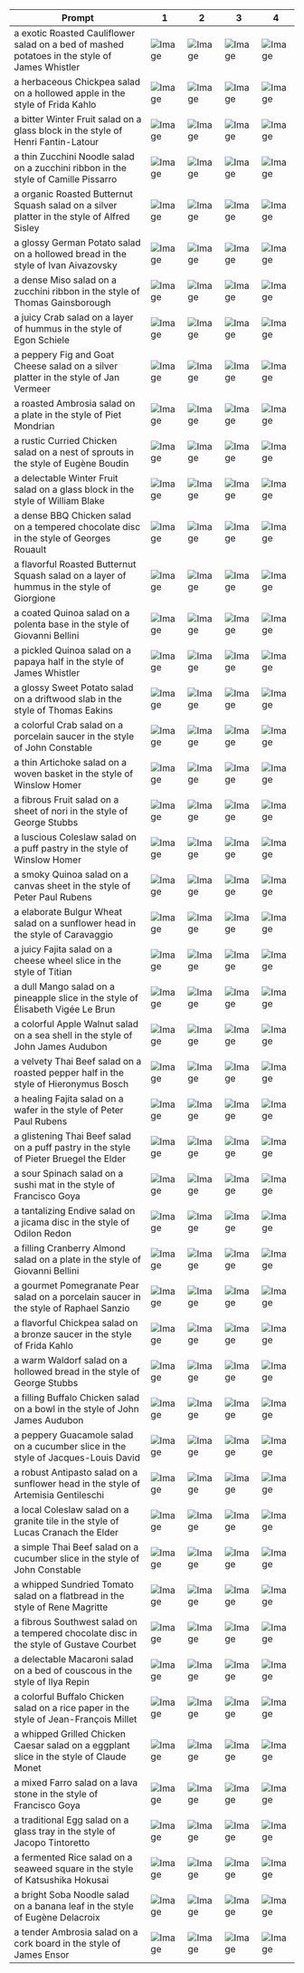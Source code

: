 | Prompt | 1 | 2 | 3 | 4 |
|-|-|-|-|-|
| a exotic Roasted Cauliflower salad on a bed of mashed potatoes in the style of James Whistler | ![Image](https://salad-benchmark-public-assets.s3.us-east-2.amazonaws.com/sdxl/1298d9ad-a0a1-4289-b9a6-7045734df722-0.jpg) | ![Image](https://salad-benchmark-public-assets.s3.us-east-2.amazonaws.com/sdxl/1298d9ad-a0a1-4289-b9a6-7045734df722-1.jpg) | ![Image](https://salad-benchmark-public-assets.s3.us-east-2.amazonaws.com/sdxl/1298d9ad-a0a1-4289-b9a6-7045734df722-2.jpg) | ![Image](https://salad-benchmark-public-assets.s3.us-east-2.amazonaws.com/sdxl/1298d9ad-a0a1-4289-b9a6-7045734df722-3.jpg) |
| a herbaceous Chickpea salad on a hollowed apple in the style of Frida Kahlo | ![Image](https://salad-benchmark-public-assets.s3.us-east-2.amazonaws.com/sdxl/ba1d4082-a6dd-4152-8a9f-6e5d6fc1972f-0.jpg) | ![Image](https://salad-benchmark-public-assets.s3.us-east-2.amazonaws.com/sdxl/ba1d4082-a6dd-4152-8a9f-6e5d6fc1972f-1.jpg) | ![Image](https://salad-benchmark-public-assets.s3.us-east-2.amazonaws.com/sdxl/ba1d4082-a6dd-4152-8a9f-6e5d6fc1972f-2.jpg) | ![Image](https://salad-benchmark-public-assets.s3.us-east-2.amazonaws.com/sdxl/ba1d4082-a6dd-4152-8a9f-6e5d6fc1972f-3.jpg) |
| a bitter Winter Fruit salad on a glass block in the style of Henri Fantin-Latour | ![Image](https://salad-benchmark-public-assets.s3.us-east-2.amazonaws.com/sdxl/a89b1451-9d25-4dbf-b0b7-7bc1f84ba8d9-0.jpg) | ![Image](https://salad-benchmark-public-assets.s3.us-east-2.amazonaws.com/sdxl/a89b1451-9d25-4dbf-b0b7-7bc1f84ba8d9-1.jpg) | ![Image](https://salad-benchmark-public-assets.s3.us-east-2.amazonaws.com/sdxl/a89b1451-9d25-4dbf-b0b7-7bc1f84ba8d9-2.jpg) | ![Image](https://salad-benchmark-public-assets.s3.us-east-2.amazonaws.com/sdxl/a89b1451-9d25-4dbf-b0b7-7bc1f84ba8d9-3.jpg) |
| a thin Zucchini Noodle salad on a zucchini ribbon in the style of Camille Pissarro | ![Image](https://salad-benchmark-public-assets.s3.us-east-2.amazonaws.com/sdxl/d34c4531-4e30-44d9-ac8d-7c56cfa99f95-0.jpg) | ![Image](https://salad-benchmark-public-assets.s3.us-east-2.amazonaws.com/sdxl/d34c4531-4e30-44d9-ac8d-7c56cfa99f95-1.jpg) | ![Image](https://salad-benchmark-public-assets.s3.us-east-2.amazonaws.com/sdxl/d34c4531-4e30-44d9-ac8d-7c56cfa99f95-2.jpg) | ![Image](https://salad-benchmark-public-assets.s3.us-east-2.amazonaws.com/sdxl/d34c4531-4e30-44d9-ac8d-7c56cfa99f95-3.jpg) |
| a organic Roasted Butternut Squash salad on a silver platter in the style of Alfred Sisley | ![Image](https://salad-benchmark-public-assets.s3.us-east-2.amazonaws.com/sdxl/1eaf9840-f03e-4655-b7e7-fe3ca4be85a8-0.jpg) | ![Image](https://salad-benchmark-public-assets.s3.us-east-2.amazonaws.com/sdxl/1eaf9840-f03e-4655-b7e7-fe3ca4be85a8-1.jpg) | ![Image](https://salad-benchmark-public-assets.s3.us-east-2.amazonaws.com/sdxl/1eaf9840-f03e-4655-b7e7-fe3ca4be85a8-2.jpg) | ![Image](https://salad-benchmark-public-assets.s3.us-east-2.amazonaws.com/sdxl/1eaf9840-f03e-4655-b7e7-fe3ca4be85a8-3.jpg) |
| a glossy German Potato salad on a hollowed bread in the style of Ivan Aivazovsky | ![Image](https://salad-benchmark-public-assets.s3.us-east-2.amazonaws.com/sdxl/94aee777-6ad4-47a4-be99-167b9d3a7c6c-0.jpg) | ![Image](https://salad-benchmark-public-assets.s3.us-east-2.amazonaws.com/sdxl/94aee777-6ad4-47a4-be99-167b9d3a7c6c-1.jpg) | ![Image](https://salad-benchmark-public-assets.s3.us-east-2.amazonaws.com/sdxl/94aee777-6ad4-47a4-be99-167b9d3a7c6c-2.jpg) | ![Image](https://salad-benchmark-public-assets.s3.us-east-2.amazonaws.com/sdxl/94aee777-6ad4-47a4-be99-167b9d3a7c6c-3.jpg) |
| a dense Miso salad on a zucchini ribbon in the style of Thomas Gainsborough | ![Image](https://salad-benchmark-public-assets.s3.us-east-2.amazonaws.com/sdxl/1d9eadc4-3306-4674-b9d9-e5fdc3f5a62a-0.jpg) | ![Image](https://salad-benchmark-public-assets.s3.us-east-2.amazonaws.com/sdxl/1d9eadc4-3306-4674-b9d9-e5fdc3f5a62a-1.jpg) | ![Image](https://salad-benchmark-public-assets.s3.us-east-2.amazonaws.com/sdxl/1d9eadc4-3306-4674-b9d9-e5fdc3f5a62a-2.jpg) | ![Image](https://salad-benchmark-public-assets.s3.us-east-2.amazonaws.com/sdxl/1d9eadc4-3306-4674-b9d9-e5fdc3f5a62a-3.jpg) |
| a juicy Crab salad on a layer of hummus in the style of Egon Schiele | ![Image](https://salad-benchmark-public-assets.s3.us-east-2.amazonaws.com/sdxl/720b399b-5976-4ffb-bc34-f72f01b2a969-0.jpg) | ![Image](https://salad-benchmark-public-assets.s3.us-east-2.amazonaws.com/sdxl/720b399b-5976-4ffb-bc34-f72f01b2a969-1.jpg) | ![Image](https://salad-benchmark-public-assets.s3.us-east-2.amazonaws.com/sdxl/720b399b-5976-4ffb-bc34-f72f01b2a969-2.jpg) | ![Image](https://salad-benchmark-public-assets.s3.us-east-2.amazonaws.com/sdxl/720b399b-5976-4ffb-bc34-f72f01b2a969-3.jpg) |
| a peppery Fig and Goat Cheese salad on a silver platter in the style of Jan Vermeer | ![Image](https://salad-benchmark-public-assets.s3.us-east-2.amazonaws.com/sdxl/3fe50c57-0b4c-4983-8b77-a164d4180aaa-0.jpg) | ![Image](https://salad-benchmark-public-assets.s3.us-east-2.amazonaws.com/sdxl/3fe50c57-0b4c-4983-8b77-a164d4180aaa-1.jpg) | ![Image](https://salad-benchmark-public-assets.s3.us-east-2.amazonaws.com/sdxl/3fe50c57-0b4c-4983-8b77-a164d4180aaa-2.jpg) | ![Image](https://salad-benchmark-public-assets.s3.us-east-2.amazonaws.com/sdxl/3fe50c57-0b4c-4983-8b77-a164d4180aaa-3.jpg) |
| a roasted Ambrosia salad on a plate in the style of Piet Mondrian | ![Image](https://salad-benchmark-public-assets.s3.us-east-2.amazonaws.com/sdxl/020e7e1e-7249-4cc1-a329-b83cc788f5e4-0.jpg) | ![Image](https://salad-benchmark-public-assets.s3.us-east-2.amazonaws.com/sdxl/020e7e1e-7249-4cc1-a329-b83cc788f5e4-1.jpg) | ![Image](https://salad-benchmark-public-assets.s3.us-east-2.amazonaws.com/sdxl/020e7e1e-7249-4cc1-a329-b83cc788f5e4-2.jpg) | ![Image](https://salad-benchmark-public-assets.s3.us-east-2.amazonaws.com/sdxl/020e7e1e-7249-4cc1-a329-b83cc788f5e4-3.jpg) |
| a rustic Curried Chicken salad on a nest of sprouts in the style of Eugène Boudin | ![Image](https://salad-benchmark-public-assets.s3.us-east-2.amazonaws.com/sdxl/bd3deb15-1034-41be-b194-aca62cb8b9c0-0.jpg) | ![Image](https://salad-benchmark-public-assets.s3.us-east-2.amazonaws.com/sdxl/bd3deb15-1034-41be-b194-aca62cb8b9c0-1.jpg) | ![Image](https://salad-benchmark-public-assets.s3.us-east-2.amazonaws.com/sdxl/bd3deb15-1034-41be-b194-aca62cb8b9c0-2.jpg) | ![Image](https://salad-benchmark-public-assets.s3.us-east-2.amazonaws.com/sdxl/bd3deb15-1034-41be-b194-aca62cb8b9c0-3.jpg) |
| a delectable Winter Fruit salad on a glass block in the style of William Blake | ![Image](https://salad-benchmark-public-assets.s3.us-east-2.amazonaws.com/sdxl/0795b177-75cd-40c3-a5ac-12e07cfcc198-0.jpg) | ![Image](https://salad-benchmark-public-assets.s3.us-east-2.amazonaws.com/sdxl/0795b177-75cd-40c3-a5ac-12e07cfcc198-1.jpg) | ![Image](https://salad-benchmark-public-assets.s3.us-east-2.amazonaws.com/sdxl/0795b177-75cd-40c3-a5ac-12e07cfcc198-2.jpg) | ![Image](https://salad-benchmark-public-assets.s3.us-east-2.amazonaws.com/sdxl/0795b177-75cd-40c3-a5ac-12e07cfcc198-3.jpg) |
| a dense BBQ Chicken salad on a tempered chocolate disc in the style of Georges Rouault | ![Image](https://salad-benchmark-public-assets.s3.us-east-2.amazonaws.com/sdxl/2c226256-443c-4374-a1f4-6794048bf0ab-0.jpg) | ![Image](https://salad-benchmark-public-assets.s3.us-east-2.amazonaws.com/sdxl/2c226256-443c-4374-a1f4-6794048bf0ab-1.jpg) | ![Image](https://salad-benchmark-public-assets.s3.us-east-2.amazonaws.com/sdxl/2c226256-443c-4374-a1f4-6794048bf0ab-2.jpg) | ![Image](https://salad-benchmark-public-assets.s3.us-east-2.amazonaws.com/sdxl/2c226256-443c-4374-a1f4-6794048bf0ab-3.jpg) |
| a flavorful Roasted Butternut Squash salad on a layer of hummus in the style of Giorgione | ![Image](https://salad-benchmark-public-assets.s3.us-east-2.amazonaws.com/sdxl/b12c4866-fd0c-426a-b489-9b7a205c6625-0.jpg) | ![Image](https://salad-benchmark-public-assets.s3.us-east-2.amazonaws.com/sdxl/b12c4866-fd0c-426a-b489-9b7a205c6625-1.jpg) | ![Image](https://salad-benchmark-public-assets.s3.us-east-2.amazonaws.com/sdxl/b12c4866-fd0c-426a-b489-9b7a205c6625-2.jpg) | ![Image](https://salad-benchmark-public-assets.s3.us-east-2.amazonaws.com/sdxl/b12c4866-fd0c-426a-b489-9b7a205c6625-3.jpg) |
| a coated Quinoa salad on a polenta base in the style of Giovanni Bellini | ![Image](https://salad-benchmark-public-assets.s3.us-east-2.amazonaws.com/sdxl/e64b2870-5db8-4768-82d8-e477902af701-0.jpg) | ![Image](https://salad-benchmark-public-assets.s3.us-east-2.amazonaws.com/sdxl/e64b2870-5db8-4768-82d8-e477902af701-1.jpg) | ![Image](https://salad-benchmark-public-assets.s3.us-east-2.amazonaws.com/sdxl/e64b2870-5db8-4768-82d8-e477902af701-2.jpg) | ![Image](https://salad-benchmark-public-assets.s3.us-east-2.amazonaws.com/sdxl/e64b2870-5db8-4768-82d8-e477902af701-3.jpg) |
| a pickled Quinoa salad on a papaya half in the style of James Whistler | ![Image](https://salad-benchmark-public-assets.s3.us-east-2.amazonaws.com/sdxl/b47acaa2-cb44-408c-bef4-b982f0b113d5-0.jpg) | ![Image](https://salad-benchmark-public-assets.s3.us-east-2.amazonaws.com/sdxl/b47acaa2-cb44-408c-bef4-b982f0b113d5-1.jpg) | ![Image](https://salad-benchmark-public-assets.s3.us-east-2.amazonaws.com/sdxl/b47acaa2-cb44-408c-bef4-b982f0b113d5-2.jpg) | ![Image](https://salad-benchmark-public-assets.s3.us-east-2.amazonaws.com/sdxl/b47acaa2-cb44-408c-bef4-b982f0b113d5-3.jpg) |
| a glossy Sweet Potato salad on a driftwood slab in the style of Thomas Eakins | ![Image](https://salad-benchmark-public-assets.s3.us-east-2.amazonaws.com/sdxl/a7dcdd2e-8d71-49fb-8c41-1963ce404db3-0.jpg) | ![Image](https://salad-benchmark-public-assets.s3.us-east-2.amazonaws.com/sdxl/a7dcdd2e-8d71-49fb-8c41-1963ce404db3-1.jpg) | ![Image](https://salad-benchmark-public-assets.s3.us-east-2.amazonaws.com/sdxl/a7dcdd2e-8d71-49fb-8c41-1963ce404db3-2.jpg) | ![Image](https://salad-benchmark-public-assets.s3.us-east-2.amazonaws.com/sdxl/a7dcdd2e-8d71-49fb-8c41-1963ce404db3-3.jpg) |
| a colorful Crab salad on a porcelain saucer in the style of John Constable | ![Image](https://salad-benchmark-public-assets.s3.us-east-2.amazonaws.com/sdxl/d038c2d2-3005-4a28-831c-6478ac65b7da-0.jpg) | ![Image](https://salad-benchmark-public-assets.s3.us-east-2.amazonaws.com/sdxl/d038c2d2-3005-4a28-831c-6478ac65b7da-1.jpg) | ![Image](https://salad-benchmark-public-assets.s3.us-east-2.amazonaws.com/sdxl/d038c2d2-3005-4a28-831c-6478ac65b7da-2.jpg) | ![Image](https://salad-benchmark-public-assets.s3.us-east-2.amazonaws.com/sdxl/d038c2d2-3005-4a28-831c-6478ac65b7da-3.jpg) |
| a thin Artichoke salad on a woven basket in the style of Winslow Homer | ![Image](https://salad-benchmark-public-assets.s3.us-east-2.amazonaws.com/sdxl/b0aac816-8f37-4aa9-b2b9-480f24b8d975-0.jpg) | ![Image](https://salad-benchmark-public-assets.s3.us-east-2.amazonaws.com/sdxl/b0aac816-8f37-4aa9-b2b9-480f24b8d975-1.jpg) | ![Image](https://salad-benchmark-public-assets.s3.us-east-2.amazonaws.com/sdxl/b0aac816-8f37-4aa9-b2b9-480f24b8d975-2.jpg) | ![Image](https://salad-benchmark-public-assets.s3.us-east-2.amazonaws.com/sdxl/b0aac816-8f37-4aa9-b2b9-480f24b8d975-3.jpg) |
| a fibrous Fruit salad on a sheet of nori in the style of George Stubbs | ![Image](https://salad-benchmark-public-assets.s3.us-east-2.amazonaws.com/sdxl/5d6d64bf-29d8-465a-954c-a557b8fc1d71-0.jpg) | ![Image](https://salad-benchmark-public-assets.s3.us-east-2.amazonaws.com/sdxl/5d6d64bf-29d8-465a-954c-a557b8fc1d71-1.jpg) | ![Image](https://salad-benchmark-public-assets.s3.us-east-2.amazonaws.com/sdxl/5d6d64bf-29d8-465a-954c-a557b8fc1d71-2.jpg) | ![Image](https://salad-benchmark-public-assets.s3.us-east-2.amazonaws.com/sdxl/5d6d64bf-29d8-465a-954c-a557b8fc1d71-3.jpg) |
| a luscious Coleslaw salad on a puff pastry in the style of Winslow Homer | ![Image](https://salad-benchmark-public-assets.s3.us-east-2.amazonaws.com/sdxl/484b4594-5bdd-4280-a09d-70144c307a23-0.jpg) | ![Image](https://salad-benchmark-public-assets.s3.us-east-2.amazonaws.com/sdxl/484b4594-5bdd-4280-a09d-70144c307a23-1.jpg) | ![Image](https://salad-benchmark-public-assets.s3.us-east-2.amazonaws.com/sdxl/484b4594-5bdd-4280-a09d-70144c307a23-2.jpg) | ![Image](https://salad-benchmark-public-assets.s3.us-east-2.amazonaws.com/sdxl/484b4594-5bdd-4280-a09d-70144c307a23-3.jpg) |
| a smoky Quinoa salad on a canvas sheet in the style of Peter Paul Rubens | ![Image](https://salad-benchmark-public-assets.s3.us-east-2.amazonaws.com/sdxl/daa97b5a-f16b-4745-b370-dd71cdda5202-0.jpg) | ![Image](https://salad-benchmark-public-assets.s3.us-east-2.amazonaws.com/sdxl/daa97b5a-f16b-4745-b370-dd71cdda5202-1.jpg) | ![Image](https://salad-benchmark-public-assets.s3.us-east-2.amazonaws.com/sdxl/daa97b5a-f16b-4745-b370-dd71cdda5202-2.jpg) | ![Image](https://salad-benchmark-public-assets.s3.us-east-2.amazonaws.com/sdxl/daa97b5a-f16b-4745-b370-dd71cdda5202-3.jpg) |
| a elaborate Bulgur Wheat salad on a sunflower head in the style of Caravaggio | ![Image](https://salad-benchmark-public-assets.s3.us-east-2.amazonaws.com/sdxl/6e9bfb36-3a32-4e50-9c20-34233bf025b8-0.jpg) | ![Image](https://salad-benchmark-public-assets.s3.us-east-2.amazonaws.com/sdxl/6e9bfb36-3a32-4e50-9c20-34233bf025b8-1.jpg) | ![Image](https://salad-benchmark-public-assets.s3.us-east-2.amazonaws.com/sdxl/6e9bfb36-3a32-4e50-9c20-34233bf025b8-2.jpg) | ![Image](https://salad-benchmark-public-assets.s3.us-east-2.amazonaws.com/sdxl/6e9bfb36-3a32-4e50-9c20-34233bf025b8-3.jpg) |
| a juicy Fajita salad on a cheese wheel slice in the style of Titian | ![Image](https://salad-benchmark-public-assets.s3.us-east-2.amazonaws.com/sdxl/6b5a87f0-ef71-4a48-bb3d-7612bd9595a1-0.jpg) | ![Image](https://salad-benchmark-public-assets.s3.us-east-2.amazonaws.com/sdxl/6b5a87f0-ef71-4a48-bb3d-7612bd9595a1-1.jpg) | ![Image](https://salad-benchmark-public-assets.s3.us-east-2.amazonaws.com/sdxl/6b5a87f0-ef71-4a48-bb3d-7612bd9595a1-2.jpg) | ![Image](https://salad-benchmark-public-assets.s3.us-east-2.amazonaws.com/sdxl/6b5a87f0-ef71-4a48-bb3d-7612bd9595a1-3.jpg) |
| a dull Mango salad on a pineapple slice in the style of Élisabeth Vigée Le Brun | ![Image](https://salad-benchmark-public-assets.s3.us-east-2.amazonaws.com/sdxl/3a41b191-1e3d-483d-bed6-d1951d181b18-0.jpg) | ![Image](https://salad-benchmark-public-assets.s3.us-east-2.amazonaws.com/sdxl/3a41b191-1e3d-483d-bed6-d1951d181b18-1.jpg) | ![Image](https://salad-benchmark-public-assets.s3.us-east-2.amazonaws.com/sdxl/3a41b191-1e3d-483d-bed6-d1951d181b18-2.jpg) | ![Image](https://salad-benchmark-public-assets.s3.us-east-2.amazonaws.com/sdxl/3a41b191-1e3d-483d-bed6-d1951d181b18-3.jpg) |
| a colorful Apple Walnut salad on a sea shell in the style of John James Audubon | ![Image](https://salad-benchmark-public-assets.s3.us-east-2.amazonaws.com/sdxl/fabcf948-ef3e-446c-8364-12246d177c90-0.jpg) | ![Image](https://salad-benchmark-public-assets.s3.us-east-2.amazonaws.com/sdxl/fabcf948-ef3e-446c-8364-12246d177c90-1.jpg) | ![Image](https://salad-benchmark-public-assets.s3.us-east-2.amazonaws.com/sdxl/fabcf948-ef3e-446c-8364-12246d177c90-2.jpg) | ![Image](https://salad-benchmark-public-assets.s3.us-east-2.amazonaws.com/sdxl/fabcf948-ef3e-446c-8364-12246d177c90-3.jpg) |
| a velvety Thai Beef salad on a roasted pepper half in the style of Hieronymus Bosch | ![Image](https://salad-benchmark-public-assets.s3.us-east-2.amazonaws.com/sdxl/bd919f95-1fac-488f-81d6-348020f73ce6-0.jpg) | ![Image](https://salad-benchmark-public-assets.s3.us-east-2.amazonaws.com/sdxl/bd919f95-1fac-488f-81d6-348020f73ce6-1.jpg) | ![Image](https://salad-benchmark-public-assets.s3.us-east-2.amazonaws.com/sdxl/bd919f95-1fac-488f-81d6-348020f73ce6-2.jpg) | ![Image](https://salad-benchmark-public-assets.s3.us-east-2.amazonaws.com/sdxl/bd919f95-1fac-488f-81d6-348020f73ce6-3.jpg) |
| a healing Fajita salad on a wafer in the style of Peter Paul Rubens | ![Image](https://salad-benchmark-public-assets.s3.us-east-2.amazonaws.com/sdxl/2c899092-01ba-4434-ba7e-f944cc669071-0.jpg) | ![Image](https://salad-benchmark-public-assets.s3.us-east-2.amazonaws.com/sdxl/2c899092-01ba-4434-ba7e-f944cc669071-1.jpg) | ![Image](https://salad-benchmark-public-assets.s3.us-east-2.amazonaws.com/sdxl/2c899092-01ba-4434-ba7e-f944cc669071-2.jpg) | ![Image](https://salad-benchmark-public-assets.s3.us-east-2.amazonaws.com/sdxl/2c899092-01ba-4434-ba7e-f944cc669071-3.jpg) |
| a glistening Thai Beef salad on a puff pastry in the style of Pieter Bruegel the Elder | ![Image](https://salad-benchmark-public-assets.s3.us-east-2.amazonaws.com/sdxl/976ae787-45da-43c3-add3-3799ca069e47-0.jpg) | ![Image](https://salad-benchmark-public-assets.s3.us-east-2.amazonaws.com/sdxl/976ae787-45da-43c3-add3-3799ca069e47-1.jpg) | ![Image](https://salad-benchmark-public-assets.s3.us-east-2.amazonaws.com/sdxl/976ae787-45da-43c3-add3-3799ca069e47-2.jpg) | ![Image](https://salad-benchmark-public-assets.s3.us-east-2.amazonaws.com/sdxl/976ae787-45da-43c3-add3-3799ca069e47-3.jpg) |
| a sour Spinach salad on a sushi mat in the style of Francisco Goya | ![Image](https://salad-benchmark-public-assets.s3.us-east-2.amazonaws.com/sdxl/fe07e133-f47b-40ab-9f0a-90f9c98e1398-0.jpg) | ![Image](https://salad-benchmark-public-assets.s3.us-east-2.amazonaws.com/sdxl/fe07e133-f47b-40ab-9f0a-90f9c98e1398-1.jpg) | ![Image](https://salad-benchmark-public-assets.s3.us-east-2.amazonaws.com/sdxl/fe07e133-f47b-40ab-9f0a-90f9c98e1398-2.jpg) | ![Image](https://salad-benchmark-public-assets.s3.us-east-2.amazonaws.com/sdxl/fe07e133-f47b-40ab-9f0a-90f9c98e1398-3.jpg) |
| a tantalizing Endive salad on a jicama disc in the style of Odilon Redon | ![Image](https://salad-benchmark-public-assets.s3.us-east-2.amazonaws.com/sdxl/19d1efad-89eb-4603-a7fe-8c9f8ded2707-0.jpg) | ![Image](https://salad-benchmark-public-assets.s3.us-east-2.amazonaws.com/sdxl/19d1efad-89eb-4603-a7fe-8c9f8ded2707-1.jpg) | ![Image](https://salad-benchmark-public-assets.s3.us-east-2.amazonaws.com/sdxl/19d1efad-89eb-4603-a7fe-8c9f8ded2707-2.jpg) | ![Image](https://salad-benchmark-public-assets.s3.us-east-2.amazonaws.com/sdxl/19d1efad-89eb-4603-a7fe-8c9f8ded2707-3.jpg) |
| a filling Cranberry Almond salad on a plate in the style of Giovanni Bellini | ![Image](https://salad-benchmark-public-assets.s3.us-east-2.amazonaws.com/sdxl/2cee5ba3-0e58-4545-9909-dafd9e485cde-0.jpg) | ![Image](https://salad-benchmark-public-assets.s3.us-east-2.amazonaws.com/sdxl/2cee5ba3-0e58-4545-9909-dafd9e485cde-1.jpg) | ![Image](https://salad-benchmark-public-assets.s3.us-east-2.amazonaws.com/sdxl/2cee5ba3-0e58-4545-9909-dafd9e485cde-2.jpg) | ![Image](https://salad-benchmark-public-assets.s3.us-east-2.amazonaws.com/sdxl/2cee5ba3-0e58-4545-9909-dafd9e485cde-3.jpg) |
| a gourmet Pomegranate Pear salad on a porcelain saucer in the style of Raphael Sanzio | ![Image](https://salad-benchmark-public-assets.s3.us-east-2.amazonaws.com/sdxl/e1c9bc6c-ebf9-44cb-b18f-f7043fd1f0ec-0.jpg) | ![Image](https://salad-benchmark-public-assets.s3.us-east-2.amazonaws.com/sdxl/e1c9bc6c-ebf9-44cb-b18f-f7043fd1f0ec-1.jpg) | ![Image](https://salad-benchmark-public-assets.s3.us-east-2.amazonaws.com/sdxl/e1c9bc6c-ebf9-44cb-b18f-f7043fd1f0ec-2.jpg) | ![Image](https://salad-benchmark-public-assets.s3.us-east-2.amazonaws.com/sdxl/e1c9bc6c-ebf9-44cb-b18f-f7043fd1f0ec-3.jpg) |
| a flavorful Chickpea salad on a bronze saucer in the style of Frida Kahlo | ![Image](https://salad-benchmark-public-assets.s3.us-east-2.amazonaws.com/sdxl/1afcba36-bb5d-413f-a2cc-fb10d66e3744-0.jpg) | ![Image](https://salad-benchmark-public-assets.s3.us-east-2.amazonaws.com/sdxl/1afcba36-bb5d-413f-a2cc-fb10d66e3744-1.jpg) | ![Image](https://salad-benchmark-public-assets.s3.us-east-2.amazonaws.com/sdxl/1afcba36-bb5d-413f-a2cc-fb10d66e3744-2.jpg) | ![Image](https://salad-benchmark-public-assets.s3.us-east-2.amazonaws.com/sdxl/1afcba36-bb5d-413f-a2cc-fb10d66e3744-3.jpg) |
| a warm Waldorf salad on a hollowed bread in the style of George Stubbs | ![Image](https://salad-benchmark-public-assets.s3.us-east-2.amazonaws.com/sdxl/48f3ddf4-11d9-4ed1-aaba-9b63d6392ff8-0.jpg) | ![Image](https://salad-benchmark-public-assets.s3.us-east-2.amazonaws.com/sdxl/48f3ddf4-11d9-4ed1-aaba-9b63d6392ff8-1.jpg) | ![Image](https://salad-benchmark-public-assets.s3.us-east-2.amazonaws.com/sdxl/48f3ddf4-11d9-4ed1-aaba-9b63d6392ff8-2.jpg) | ![Image](https://salad-benchmark-public-assets.s3.us-east-2.amazonaws.com/sdxl/48f3ddf4-11d9-4ed1-aaba-9b63d6392ff8-3.jpg) |
| a filling Buffalo Chicken salad on a bowl in the style of John James Audubon | ![Image](https://salad-benchmark-public-assets.s3.us-east-2.amazonaws.com/sdxl/3a8c8997-c6d8-49fb-9578-1be1b15abd69-0.jpg) | ![Image](https://salad-benchmark-public-assets.s3.us-east-2.amazonaws.com/sdxl/3a8c8997-c6d8-49fb-9578-1be1b15abd69-1.jpg) | ![Image](https://salad-benchmark-public-assets.s3.us-east-2.amazonaws.com/sdxl/3a8c8997-c6d8-49fb-9578-1be1b15abd69-2.jpg) | ![Image](https://salad-benchmark-public-assets.s3.us-east-2.amazonaws.com/sdxl/3a8c8997-c6d8-49fb-9578-1be1b15abd69-3.jpg) |
| a peppery Guacamole salad on a cucumber slice in the style of Jacques-Louis David | ![Image](https://salad-benchmark-public-assets.s3.us-east-2.amazonaws.com/sdxl/b49f383c-dadb-4ad3-ae60-a0227df87fbf-0.jpg) | ![Image](https://salad-benchmark-public-assets.s3.us-east-2.amazonaws.com/sdxl/b49f383c-dadb-4ad3-ae60-a0227df87fbf-1.jpg) | ![Image](https://salad-benchmark-public-assets.s3.us-east-2.amazonaws.com/sdxl/b49f383c-dadb-4ad3-ae60-a0227df87fbf-2.jpg) | ![Image](https://salad-benchmark-public-assets.s3.us-east-2.amazonaws.com/sdxl/b49f383c-dadb-4ad3-ae60-a0227df87fbf-3.jpg) |
| a robust Antipasto salad on a sunflower head in the style of Artemisia Gentileschi | ![Image](https://salad-benchmark-public-assets.s3.us-east-2.amazonaws.com/sdxl/d25128cc-3413-4c61-a1da-a681efec6785-0.jpg) | ![Image](https://salad-benchmark-public-assets.s3.us-east-2.amazonaws.com/sdxl/d25128cc-3413-4c61-a1da-a681efec6785-1.jpg) | ![Image](https://salad-benchmark-public-assets.s3.us-east-2.amazonaws.com/sdxl/d25128cc-3413-4c61-a1da-a681efec6785-2.jpg) | ![Image](https://salad-benchmark-public-assets.s3.us-east-2.amazonaws.com/sdxl/d25128cc-3413-4c61-a1da-a681efec6785-3.jpg) |
| a local Coleslaw salad on a granite tile in the style of Lucas Cranach the Elder | ![Image](https://salad-benchmark-public-assets.s3.us-east-2.amazonaws.com/sdxl/ca2cb728-82bc-4222-93a1-e76a6bf364b2-0.jpg) | ![Image](https://salad-benchmark-public-assets.s3.us-east-2.amazonaws.com/sdxl/ca2cb728-82bc-4222-93a1-e76a6bf364b2-1.jpg) | ![Image](https://salad-benchmark-public-assets.s3.us-east-2.amazonaws.com/sdxl/ca2cb728-82bc-4222-93a1-e76a6bf364b2-2.jpg) | ![Image](https://salad-benchmark-public-assets.s3.us-east-2.amazonaws.com/sdxl/ca2cb728-82bc-4222-93a1-e76a6bf364b2-3.jpg) |
| a simple Thai Beef salad on a cucumber slice in the style of John Constable | ![Image](https://salad-benchmark-public-assets.s3.us-east-2.amazonaws.com/sdxl/32576337-5e0a-45ae-b0b3-576fa8358bf5-0.jpg) | ![Image](https://salad-benchmark-public-assets.s3.us-east-2.amazonaws.com/sdxl/32576337-5e0a-45ae-b0b3-576fa8358bf5-1.jpg) | ![Image](https://salad-benchmark-public-assets.s3.us-east-2.amazonaws.com/sdxl/32576337-5e0a-45ae-b0b3-576fa8358bf5-2.jpg) | ![Image](https://salad-benchmark-public-assets.s3.us-east-2.amazonaws.com/sdxl/32576337-5e0a-45ae-b0b3-576fa8358bf5-3.jpg) |
| a whipped Sundried Tomato salad on a flatbread in the style of Rene Magritte | ![Image](https://salad-benchmark-public-assets.s3.us-east-2.amazonaws.com/sdxl/58e4cdf3-b924-4a2f-b25e-edb217d2f6eb-0.jpg) | ![Image](https://salad-benchmark-public-assets.s3.us-east-2.amazonaws.com/sdxl/58e4cdf3-b924-4a2f-b25e-edb217d2f6eb-1.jpg) | ![Image](https://salad-benchmark-public-assets.s3.us-east-2.amazonaws.com/sdxl/58e4cdf3-b924-4a2f-b25e-edb217d2f6eb-2.jpg) | ![Image](https://salad-benchmark-public-assets.s3.us-east-2.amazonaws.com/sdxl/58e4cdf3-b924-4a2f-b25e-edb217d2f6eb-3.jpg) |
| a fibrous Southwest salad on a tempered chocolate disc in the style of Gustave Courbet | ![Image](https://salad-benchmark-public-assets.s3.us-east-2.amazonaws.com/sdxl/f3f647e1-3147-4ddb-9626-f9b36e502783-0.jpg) | ![Image](https://salad-benchmark-public-assets.s3.us-east-2.amazonaws.com/sdxl/f3f647e1-3147-4ddb-9626-f9b36e502783-1.jpg) | ![Image](https://salad-benchmark-public-assets.s3.us-east-2.amazonaws.com/sdxl/f3f647e1-3147-4ddb-9626-f9b36e502783-2.jpg) | ![Image](https://salad-benchmark-public-assets.s3.us-east-2.amazonaws.com/sdxl/f3f647e1-3147-4ddb-9626-f9b36e502783-3.jpg) |
| a delectable Macaroni salad on a bed of couscous in the style of Ilya Repin | ![Image](https://salad-benchmark-public-assets.s3.us-east-2.amazonaws.com/sdxl/de8e5f9c-d307-4740-838d-b367d486bf71-0.jpg) | ![Image](https://salad-benchmark-public-assets.s3.us-east-2.amazonaws.com/sdxl/de8e5f9c-d307-4740-838d-b367d486bf71-1.jpg) | ![Image](https://salad-benchmark-public-assets.s3.us-east-2.amazonaws.com/sdxl/de8e5f9c-d307-4740-838d-b367d486bf71-2.jpg) | ![Image](https://salad-benchmark-public-assets.s3.us-east-2.amazonaws.com/sdxl/de8e5f9c-d307-4740-838d-b367d486bf71-3.jpg) |
| a colorful Buffalo Chicken salad on a rice paper in the style of Jean-François Millet | ![Image](https://salad-benchmark-public-assets.s3.us-east-2.amazonaws.com/sdxl/4589e11c-21d8-4403-a233-f1c40918535f-0.jpg) | ![Image](https://salad-benchmark-public-assets.s3.us-east-2.amazonaws.com/sdxl/4589e11c-21d8-4403-a233-f1c40918535f-1.jpg) | ![Image](https://salad-benchmark-public-assets.s3.us-east-2.amazonaws.com/sdxl/4589e11c-21d8-4403-a233-f1c40918535f-2.jpg) | ![Image](https://salad-benchmark-public-assets.s3.us-east-2.amazonaws.com/sdxl/4589e11c-21d8-4403-a233-f1c40918535f-3.jpg) |
| a whipped Grilled Chicken Caesar salad on a eggplant slice in the style of Claude Monet | ![Image](https://salad-benchmark-public-assets.s3.us-east-2.amazonaws.com/sdxl/57d027b2-21dd-459e-aa3e-1cf025902468-0.jpg) | ![Image](https://salad-benchmark-public-assets.s3.us-east-2.amazonaws.com/sdxl/57d027b2-21dd-459e-aa3e-1cf025902468-1.jpg) | ![Image](https://salad-benchmark-public-assets.s3.us-east-2.amazonaws.com/sdxl/57d027b2-21dd-459e-aa3e-1cf025902468-2.jpg) | ![Image](https://salad-benchmark-public-assets.s3.us-east-2.amazonaws.com/sdxl/57d027b2-21dd-459e-aa3e-1cf025902468-3.jpg) |
| a mixed Farro salad on a lava stone in the style of Francisco Goya | ![Image](https://salad-benchmark-public-assets.s3.us-east-2.amazonaws.com/sdxl/a691a8d4-7188-464b-8fb3-b9409eb81093-0.jpg) | ![Image](https://salad-benchmark-public-assets.s3.us-east-2.amazonaws.com/sdxl/a691a8d4-7188-464b-8fb3-b9409eb81093-1.jpg) | ![Image](https://salad-benchmark-public-assets.s3.us-east-2.amazonaws.com/sdxl/a691a8d4-7188-464b-8fb3-b9409eb81093-2.jpg) | ![Image](https://salad-benchmark-public-assets.s3.us-east-2.amazonaws.com/sdxl/a691a8d4-7188-464b-8fb3-b9409eb81093-3.jpg) |
| a traditional Egg salad on a glass tray in the style of Jacopo Tintoretto | ![Image](https://salad-benchmark-public-assets.s3.us-east-2.amazonaws.com/sdxl/b1321791-7c6a-4fef-8f61-b62f9d9dea4b-0.jpg) | ![Image](https://salad-benchmark-public-assets.s3.us-east-2.amazonaws.com/sdxl/b1321791-7c6a-4fef-8f61-b62f9d9dea4b-1.jpg) | ![Image](https://salad-benchmark-public-assets.s3.us-east-2.amazonaws.com/sdxl/b1321791-7c6a-4fef-8f61-b62f9d9dea4b-2.jpg) | ![Image](https://salad-benchmark-public-assets.s3.us-east-2.amazonaws.com/sdxl/b1321791-7c6a-4fef-8f61-b62f9d9dea4b-3.jpg) |
| a fermented Rice salad on a seaweed square in the style of Katsushika Hokusai | ![Image](https://salad-benchmark-public-assets.s3.us-east-2.amazonaws.com/sdxl/b8deafd6-62c6-4c32-8296-c70730ed7f1c-0.jpg) | ![Image](https://salad-benchmark-public-assets.s3.us-east-2.amazonaws.com/sdxl/b8deafd6-62c6-4c32-8296-c70730ed7f1c-1.jpg) | ![Image](https://salad-benchmark-public-assets.s3.us-east-2.amazonaws.com/sdxl/b8deafd6-62c6-4c32-8296-c70730ed7f1c-2.jpg) | ![Image](https://salad-benchmark-public-assets.s3.us-east-2.amazonaws.com/sdxl/b8deafd6-62c6-4c32-8296-c70730ed7f1c-3.jpg) |
| a bright Soba Noodle salad on a banana leaf in the style of Eugène Delacroix | ![Image](https://salad-benchmark-public-assets.s3.us-east-2.amazonaws.com/sdxl/c4e5248f-19ae-4401-a681-68191f1dc12c-0.jpg) | ![Image](https://salad-benchmark-public-assets.s3.us-east-2.amazonaws.com/sdxl/c4e5248f-19ae-4401-a681-68191f1dc12c-1.jpg) | ![Image](https://salad-benchmark-public-assets.s3.us-east-2.amazonaws.com/sdxl/c4e5248f-19ae-4401-a681-68191f1dc12c-2.jpg) | ![Image](https://salad-benchmark-public-assets.s3.us-east-2.amazonaws.com/sdxl/c4e5248f-19ae-4401-a681-68191f1dc12c-3.jpg) |
| a tender Ambrosia salad on a cork board in the style of James Ensor | ![Image](https://salad-benchmark-public-assets.s3.us-east-2.amazonaws.com/sdxl/8dd03a8a-4ed9-48e8-b085-98816adf535a-0.jpg) | ![Image](https://salad-benchmark-public-assets.s3.us-east-2.amazonaws.com/sdxl/8dd03a8a-4ed9-48e8-b085-98816adf535a-1.jpg) | ![Image](https://salad-benchmark-public-assets.s3.us-east-2.amazonaws.com/sdxl/8dd03a8a-4ed9-48e8-b085-98816adf535a-2.jpg) | ![Image](https://salad-benchmark-public-assets.s3.us-east-2.amazonaws.com/sdxl/8dd03a8a-4ed9-48e8-b085-98816adf535a-3.jpg) |
